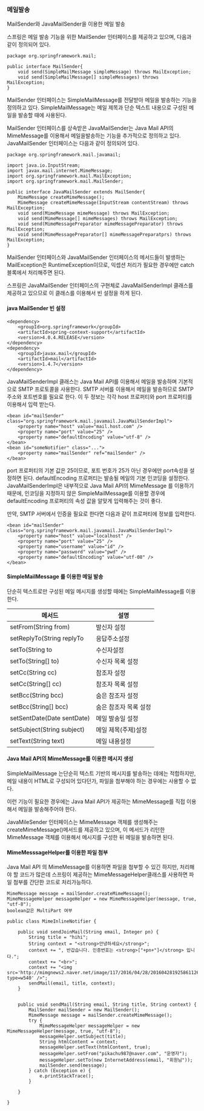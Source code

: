 ### 메일발송

MailSender와 JavaMailSender을 이용한 메일 발송

스프링은 메일 발송 기능을 위한 MailSender 인터페이스를 제공하고 있으며, 다음과 같이 정의되어 있다.

~~~~
package org.springframework.mail;

public interface MailSender{
	void send(SimpleMailMessage simpleMessage) throws MailException;
	void send(SimpleMailMessage[] simpleMessages) throws MailException;
}
~~~~

MailSender 인터페이스는 SimpleMailMessage를 전달받아 메일을 발송하는 기능을 정의하고 있다. SimpleMailMessage는 메일 제목과 단순 텍스트 내용으로 구성된 메일을 발송할 때에 사용된다.

MailSender 인터페이스를 상속받은 JavaMailSender는 Java Mail API의 MimeMessage를 이용해서 메일을발송하는 기능을 추가적으로 정의하고 있다. JavaMailSender 인터페이스는 다음과 같이 정의되어 있다.

~~~~
package org.springframework.mail.javamail;

import java.io.InputStream;
import javax.mail.internet.MimeMessage;
import org.springframework.mail.MailException;
import org.springframework.mail.MailSender;

public interface JavaMailSender extends MailSender{
	MimeMessage createMimeMessage();
	MimeMessage createMimeMessage(InputStream contentStream) throws MailException;
	void send(MimeMessage mimeMessage) throws MailException;
	void send(MimeMessage[] mimeMessages) throws MailException;
	void send(MimeMessagePreparator mimeMessagePreparator) throws MailException;
	void send(MimeMessagePreparator[] mimeMessagePreparatprs) throws MailException;
}
~~~~

MailSender 인터페이스와 JavaMailSender 인터페이스의 메서드들이 발생하는 MailException은 RuntimeException이므로, 익셉션 처리가 필요한 경우에만 catch 블록에서 처리해주면 된다.

스프링은 JavaMailSender 인터페이스의 구현체로 JavaMailSenderImpl 클래스를 제공하고 있으므로 이 클래스를 이용해서 빈 설정을 하게 된다.


#### java MailSender 빈 설정

~~~~
<dependency>
	<groupId>org.springframework</groupId>
	<artifactId>spring-context-support</artifactId>
	<version>4.0.4.RELEASE</version>
</dependency>
<dependency>
	<groupId>javax.mail</groupId>
	<artifactId>mail</artifactId>
	<version>1.4.7</version>
</dependency>
~~~~

JavaMailSenderImpl 클래스는 Java Mail API를 이용해서 메일을 발송하며 기본적으로 SMTP 프로토콜을 사용한다. SMTP 서버를 이용해서 메일을 발송하므로 SMTP 주소와 포트번호를 필요로 한다. 이 두 정보는 각각 host 프로퍼티와 port 프로퍼티를 이용해서 입력 받는다.


~~~~
<bean id="mailSender" class="org.springframework.mail.javamail.JavaMailSenderImpl">
	<property name="host" value="mail.host.com" />
	<property name="port" value="25" />
	<property name="defaultEncoding" value="utf-8" />
</bean>
<bean id="someNotifier" class="...">
	<property name="mailSender" ref="mailSender" />
</bean>
~~~~

port 프로퍼티의 기본 값은 25이므로, 포트 번호가 25가 아닌 경우에만 port속성을 설정하면 된다. defaultEncoding 프로퍼티는 발송될 메일의 기본 인코딩을 설정한다. JavaMailSenderImpl은 내부적으로 Java Mail API의 MimeMessage 를 이용하기 때문에, 인코딩을 지정하지 않은 SimpleMailMessage를 이용할 경우에 defaultEncoding 프로퍼티의 속성 값을 알맞게 입력해주는 것이 좋다.

만약, SMTP 서버에서 인증을 필요로 한다면 다음과 같이 프로퍼티에 정보를 입력한다.

~~~~
<bean id="mailSender" class="org.springframework.mail.javamail.JavaMailSenderImpl">
	<property name="host" value="localhost" />
	<property name="port" value="25" />
	<property name="username" value="id" />
	<property name="password" value="pwd" />
	<property name="defaultEncoding" value="utf-08" />
</bean>
~~~~


#### SimpleMailMessage 를 이용한 메일 발송

단순히 텍스트로만 구성된 메일 메시지를 생성할 때에는 SimpleMailMessage를 이용한다.

| 메서드 | 설명 |
|---|---|
|setFrom(String from)|발신자 설정|
|setReplyTo(String replyTo|응답주소설정|
|setTo(String to|수신자설정|
|setTo(String[] to)|수신자 목록 설정|
|setCc(String cc)|참조자 설정|
|setCc(String[] cc)|참조자 목록 설정|
|setBcc(String bcc)|숨은 참조자 설정|
|setBcc(String[] bcc)|숨은 참조자 목록 설정|
|setSentDate(Date sentDate)|메일 발송일 설정|
|setSubject(String subject)|메일 제목(주제)설정|
|setText(String text)|메일 내용설정|


#### Java Mail API의 MimeMessage를 이용한 메시지 생성

SimpleMailMessage 는단순히 텍스트 기반의 메시지를 발송하는 데에는 적합하지만, 메일 내용이 HTML로 구성되어 있다던가, 파일을 첨부해야 하는 경우에는 사용할 수 없다.

이런 기능이 필요한 경우에는 Java Mail API가 제공하는 MimeMessage를 직접 이용해서 메일을 발송해주어야 한다.

JavaMileSender 인터페이스는 MimeMessage 객체를 생성해주는 createMimeMessage()메서드를 제공하고 있으며, 이 메서드가 리턴한 MimeMessage 객체를 이용해서 메시지를 구성한 뒤 메일을 발송하면 된다.


#### MimeMesssageHelper를 이용한 파일 첨부

Java Mail API 의 MimeMessage를 이용하면 파일을 첨부할 수 있긴 하지만, 처리해야 할 코드가 많은데 스프링이 제공하는 MimeMessageHelper클래스를 사용하면 파일 첨부를 간단한 코드로 처리가능하다.

~~~~
MimeMessage message = mailSender.createMimeMessage();
MimeMessageHelper messageHelper = new MimeMessageHelper(message, true, "utf-8");
boolean값은 MultiPart 여부
~~~~

~~~~
public class MimeInlineNotifier {
	
	public void sendJoinMail(String email, Integer pn) {
		String title = "hihi";
		String context = "<strong>안녕하세요</strong>";
		context += ", 반갑습니다. 인증번호는 <strong>["+pn+"]</strong> 입니다.";
		context += "<br>";
		context += "<img src='http://mimgnews2.naver.net/image/117/2016/04/28/201604281925861126_1_99_20160428192603.jpg?type=w540' />";
		sendMail(email, title, context);
	}
	
	
	public void sendMail(String email, String title, String context) {
		MailSender mailSender = new MailSender();
		MimeMessage message = mailSender.createMimeMessage();
		try {
			MimeMessageHelper messageHelper = new MimeMessageHelper(message, true, "utf-8");
			messageHelper.setSubject(title);
			String htmlContent = context;
			messageHelper.setText(htmlContent, true);
			messageHelper.setFrom("pikachu987@naver.com", "운영자");
			messageHelper.setTo(new InternetAddress(email, "회원님"));
			mailSender.send(message);
		} catch (Exception e) {
			e.printStackTrace();
		}

	}

}


~~~~